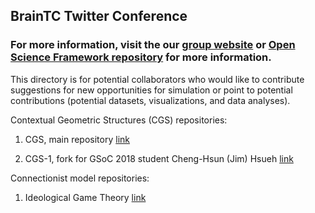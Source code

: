 ## BrainTC Twitter Conference

### For more information, visit the our [group website](https://representational-brains-phenotypes.weebly.com/) or [Open Science Framework repository](https://osf.io/ynffr/) for more information.

This directory is for potential collaborators who would like to contribute suggestions for new opportunities for simulation or point to potential contributions (potential datasets, visualizations, and data analyses).

Contextual Geometric Structures (CGS) repositories: 

1) CGS, main repository   [link](https://github.com/Orthogonal-Research-Lab/CGS)

2) CGS-1, fork for GSoC 2018 student Cheng-Hsun (Jim) Hsueh   [link](https://github.com/Orthogonal-Research-Lab/CGS-1)

Connectionist model repositories:

1) Ideological Game Theory   [link](https://github.com/Orthogonal-Research-Lab/Ideological-Game-Theory)

